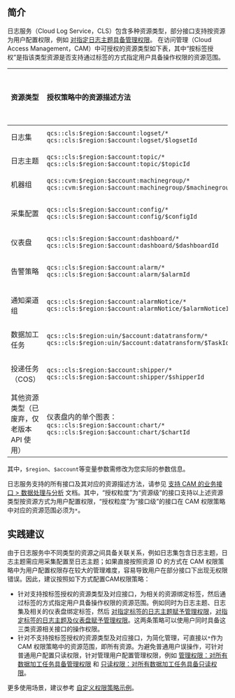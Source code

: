 ## 简介

日志服务（Cloud Log Service，CLS）包含多种资源类型，部分接口支持按资源为用户配置权限，例如 [对指定日志主题具备管理权限](https://cloud.tencent.com/document/product/614/68374#.E4.BD.BF.E7.94.A8.E6.8E.A7.E5.88.B6.E5.8F.B0.E6.A3.80.E7.B4.A2.E6.97.A5.E5.BF.97)。
在访问管理（Cloud Access Management，CAM）中可授权的资源类型如下表，其中“按标签授权”是指该类型资源是否支持通过标签的方式指定用户具备操作权限的资源范围。

| 资源类型                                | 授权策略中的资源描述方法                                     | 按标签授权 |
| :-------------------------------------- | :----------------------------------------------------------- | ---------- |
| 日志集                                  | `qcs::cls:$region:$account:logset/*`<br />`qcs::cls:$region:$account:logset/$logsetId` | 支持       |
| 日志主题                                | `qcs::cls:$region:$account:topic/*`<br />`qcs::cls:$region:$account:topic/$topicId` | 支持       |
| 机器组                                  | `qcs::cvm:$region:$account:machinegroup/*`<br />`qcs::cvm:$region:$account:machinegroup/$machinegroupId` | 支持       |
| 采集配置                                | `qcs::cls:$region:$account:config/*`<br />`qcs::cls:$region:$account:config/$configId` | 不支持     |
| 仪表盘                                  | `qcs::cls:$region:$account:dashboard/*`<br />`qcs::cls:$region:$account:dashboard/$dashboardId` | 支持       |
| 告警策略                                | `qcs::cls:$region:$account:alarm/*`<br />`qcs::cls:$region:$account:alarm/$alarmId` | 不支持     |
| 通知渠道组                              | `qcs::cls:$region:$account:alarmNotice/*`<br />`qcs::cls:$region:$account:alarmNotice/$alarmNoticeId` | 不支持     |
| 数据加工任务                            | `qcs::cls:$region:uin/$account:datatransform/*`<br />`qcs::cls:$region:uin/$account:datatransform/$TaskId` | 不支持     |
| 投递任务（COS）                         | `qcs::cls:$region:$account:shipper/*`<br />`qcs::cls:$region:$account:shipper/$shipperId` | 不支持     |
| 其他资源类型（已废弃，仅老版本 API 使用） | 仪表盘内的单个图表：<br />`qcs::cls:$region:$account:chart/*`<br />`qcs::cls:$region:$account:chart/$chartId` | 不支持     |

其中，`$region`、`$account`等变量参数需修改为您实际的参数信息。

日志服务支持的所有接口及其对应的资源描述方法，请参见 [支持 CAM 的业务接口 > 数据处理与分析](https://cloud.tencent.com/document/product/598/66418) 文档。其中，“授权粒度”为“资源级”的接口支持以上述资源类型按资源方式为用户配置权限，“授权粒度”为“接口级”的接口在 CAM 权限策略中对应的资源范围必须为`*`。


## 实践建议

由于日志服务中不同类型的资源之间具备关联关系，例如日志集包含日志主题，日志主题需应用采集配置至日志主题；如果直接按照资源 ID 的方式在 CAM 权限策略中为用户配置权限存在较大的管理难度，容易导致用户在部分接口下出现无权限错误。因此，建议按照如下方式配置CAM权限策略：
- 针对支持按标签授权的资源类型及对应接口，为相关的资源绑定标签，然后通过标签的方式指定用户具备操作权限的资源范围。例如同时为日志主题、日志集及相关的仪表盘绑定标签，然后 [对指定标签的日志主题赋予管理权限](https://cloud.tencent.com/document/product/614/68374#.E4.BD.BF.E7.94.A8.E6.8E.A7.E5.88.B6.E5.8F.B0.E6.A3.80.E7.B4.A2.E6.97.A5.E5.BF.97)，[对指定标签的日志主题及仪表盘赋予管理权限](https://cloud.tencent.com/document/product/614/68374#.E9.80.9A.E8.BF.87.E4.BB.AA.E8.A1.A8.E7.9B.98.E5.88.86.E6.9E.90.E6.97.A5.E5.BF.97)。这两条策略可以使用户同时具备这三类资源相关接口的操作权限。
- 针对不支持按标签授权的资源类型及对应接口，为简化管理，可直接以`*`作为 CAM 权限策略中的资源范围，即所有资源。为避免普通用户误操作，可针对普通用户配置只读权限，针对管理用户配置管理权限，例如 [管理权限：对所有数据加工任务具备管理权限](https://cloud.tencent.com/document/product/614/68374#.E6.95.B0.E6.8D.AE.E5.8A.A0.E5.B7.A5.E7.9B.B8.E5.85.B3) 和 [只读权限：对所有数据加工任务具备只读权限](https://cloud.tencent.com/document/product/614/68374#.E6.95.B0.E6.8D.AE.E5.8A.A0.E5.B7.A5.E7.9B.B8.E5.85.B3)。

更多使用场景，建议参考 [自定义权限策略示例](https://cloud.tencent.com/document/product/614/68374)。

